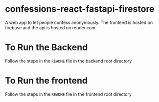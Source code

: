 # confessions-react-fastapi-firestore
A web app to let people confess anonymously. The frontend is hosted on firebase and the api is hosted on render.com.

# To Run the Backend
Follow the steps in the `README` file in the backend root directory

# To Run the frontend
Follow the steps in the `README` file in the frontend root directory